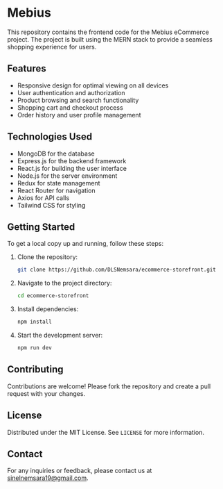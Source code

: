 # Mebius

This repository contains the frontend code for the Mebius eCommerce project. The project is built using the MERN stack to provide a seamless shopping experience for users.

## Features

- Responsive design for optimal viewing on all devices
- User authentication and authorization
- Product browsing and search functionality
- Shopping cart and checkout process
- Order history and user profile management

## Technologies Used

- MongoDB for the database
- Express.js for the backend framework
- React.js for building the user interface
- Node.js for the server environment
- Redux for state management
- React Router for navigation
- Axios for API calls
- Tailwind CSS for styling

## Getting Started

To get a local copy up and running, follow these steps:

1. Clone the repository:
    ```sh
    git clone https://github.com/DLSNemsara/ecommerce-storefront.git
    ```
2. Navigate to the project directory:
    ```sh
    cd ecommerce-storefront
    ```
3. Install dependencies:
    ```sh
    npm install
    ```
4. Start the development server:
    ```sh
    npm run dev
    ```

## Contributing

Contributions are welcome! Please fork the repository and create a pull request with your changes.

## License

Distributed under the MIT License. See `LICENSE` for more information.

## Contact

For any inquiries or feedback, please contact us at [sinelnemsara19@gmail.com](mailto:sinelnemsara19@gmail.com).